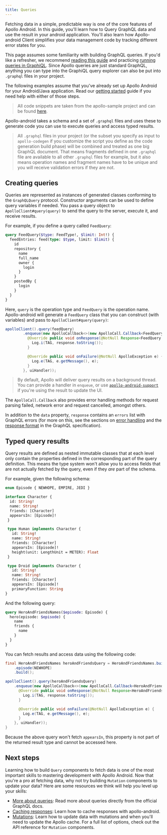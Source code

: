 ```yaml
---
title: Queries
---
```


Fetching data in a simple, predictable way is one of the core features of Apollo Android. In this guide, you'll learn how to Query GraphQL data and use the result in your android application.
You'll also learn how Apollo-android Client simplifies your data management code by tracking different error states for you.

This page assumes some familiarity with building GraphQL queries. If you'd like a refresher, we recommend [reading this guide](http://graphql.org/learn/queries/) and practicing [running queries in GraphiQL](https://graphql.github.io/swapi-graphql/).
Since Apollo queries are just standard GraphQL, anything you can type into the GraphiQL query explorer can also be put into `.graphql` files in your project.

The following examples assume that you've already set up Apollo Android for your Android/Java application. Read our [getting started](/essentials/get-started/) guide if you need help with either of those steps.

> All code snippets are taken from the apollo-sample project and can be found [here](https://github.com/apollographql/apollo-android/tree/master/apollo-sample).

Apollo-android takes a schema and a set of `.graphql` files and uses these to generate code you can use to execute queries and access typed results.

> All `.graphql` files in your project (or the subset you specify as input to `apollo-codegen` if you customize the script you define as the code generation build phase) will be combined and treated as one big GraphQL document. That means fragments defined in one `.graphql` file are available to all other `.graphql` files for example, but it also means operation names and fragment names have to be unique and you will receive validation errors if they are not.

## Creating queries

Queries are represented as instances of generated classes conforming to the `GraphQLQuery` protocol. Constructor arguments can be used to define query variables if needed.
You pass a query object to `ApolloClient#query(query)` to send the query to the server, execute it, and receive results.

For example, if you define a query called `FeedQuery`:

```graphql
query FeedQuery($type: FeedType!, $limit: Int!) {
  feedEntries: feed(type: $type, limit: $limit) {
    id
    repository {
      name
      full_name
      owner {
        login
      }
    }
    postedBy {
      login
    }
  }
}
```

Here, `query` is the operation type and `FeedQuery` is the operation name.
Apollo-android will generate a `FeedQuery` class that you can construct (with variables) and pass to `ApolloClient#query(query)`:

```java
apolloClient().query(feedQuery)
        .enqueue(new ApolloCallback<>(new ApolloCall.Callback<FeedQuery.Data>() {
          @Override public void onResponse(@NotNull Response<FeedQuery.Data> response) {
            Log.i(TAG, response.toString());
          }

          @Override public void onFailure(@NotNull ApolloException e) {
            Log.e(TAG, e.getMessage(), e);
          }
        }, uiHandler));
```

> By default, Apollo will deliver query results on a background thread. You can provide a handler in `enqueue`, or use [`apollo-android-support`](https://github.com/apollographql/apollo-android/tree/master/apollo-android-support) if you're using the result to update the UI.

The `ApolloCall.Callback` also provides error handling methods for request parsing failed, network error and request cancelled, amongst others.

In addition to the `data` property, `response` contains an `errors` list with GraphQL errors (for more on this, see the sections on [error handling](https://facebook.github.io/graphql/#sec-Error-handling) and the [response format](https://facebook.github.io/graphql/#sec-Response-Format) in the GraphQL specification).

## Typed query results

Query results are defined as nested immutable classes that at each level only contain the properties defined in the corresponding part of the query definition. 
This means the type system won't allow you to access fields that are not actually fetched by the query, even if they *are* part of the schema.

For example, given the following schema:

```graphql
enum Episode { NEWHOPE, EMPIRE, JEDI }

interface Character {
  id: String!
  name: String!
  friends: [Character]
  appearsIn: [Episode]!
 }

 type Human implements Character {
   id: String!
   name: String!
   friends: [Character]
   appearsIn: [Episode]!
   height(unit: LengthUnit = METER): Float
 }

 type Droid implements Character {
   id: String!
   name: String!
   friends: [Character]
   appearsIn: [Episode]!
   primaryFunction: String
}
```

And the following query:

```graphql
query HeroAndFriendsNames($episode: Episode) {
  hero(episode: $episode) {
    name
    friends {
      name
    }
  }
}
```

You can fetch results and access data using the following code:

```java
final HeroAndFriendsNames heroAndFriendsQuery = HeroAndFriendsNames.builder()
    .episode(NEWHOPE)
    .build();

apolloClient().query(heroAndFriendsQuery)
    .enqueue(new ApolloCallback<>(new ApolloCall.Callback<HeroAndFriendsNames.Data>() {
      @Override public void onResponse(@NotNull Response<HeroAndFriendsNames.Data> response) {
        Log.i(TAG, response.toString());
      }

      @Override public void onFailure(@NotNull ApolloException e) {
        Log.e(TAG, e.getMessage(), e);
      }
    }, uiHandler));
}
```

Because the above query won't fetch `appearsIn`, this property is not part of the returned result type and cannot be accessed here.

## Next steps

Learning how to build `Query` components to fetch data is one of the most important skills to mastering development with Apollo Android. Now that you're a pro at fetching data, why not try building `Mutation` components to update your data? Here are some resources we think will help you level up your skills:

- [More about queries](https://graphql.org/learn/queries/): Read more about queries directly from the official GraphQL docs.
- [Caching responses](/essentials/caching/): Learn how to cache responses with apollo-android.
- [Mutations](/essentials/mutations/): Learn how to update data with mutations and when you'll need to update the Apollo cache. For a full list of options, check out the API reference for `Mutation` components.
